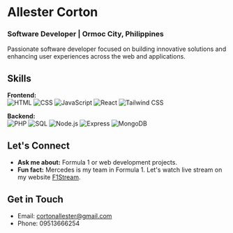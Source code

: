 # Allester Corton
### Software Developer | Ormoc City, Philippines

Passionate software developer focused on building innovative solutions and enhancing user experiences across the web and applications.

## Skills
**Frontend:**  
![HTML](https://img.shields.io/badge/HTML5-E34F26?style=flat-square&logo=html5&logoColor=white) 
![CSS](https://img.shields.io/badge/CSS3-1572B6?style=flat-square&logo=css3&logoColor=white) 
![JavaScript](https://img.shields.io/badge/JavaScript-F7DF1E?style=flat-square&logo=javascript&logoColor=black) 
![React](https://img.shields.io/badge/React-61DAFB?style=flat-square&logo=react&logoColor=black) 
![Tailwind CSS](https://img.shields.io/badge/Tailwind_CSS-38B2AC?style=flat-square&logo=tailwind-css&logoColor=white) 

**Backend:**  
![PHP](https://img.shields.io/badge/PHP-777BB4?style=flat-square&logo=php&logoColor=white) 
![SQL](https://img.shields.io/badge/SQL-4479A1?style=flat-square&logo=database&logoColor=white) 
![Node.js](https://img.shields.io/badge/Node.js-339933?style=flat-square&logo=node.js&logoColor=white) 
![Express](https://img.shields.io/badge/Express-000000?style=flat-square&logo=express&logoColor=white) 
![MongoDB](https://img.shields.io/badge/MongoDB-47A248?style=flat-square&logo=mongodb&logoColor=white) 

## Let's Connect
- **Ask me about:** Formula 1 or web development projects.
- **Fun fact:** Mercedes is my team in Formula 1. Let's watch live stream on my website [F1Stream](https://f1stream.vercel.app/).

## Get in Touch
- Email: [cortonallester@gmail.com](mailto:cortonallester@gmail.com)
- Phone: 09513666254

